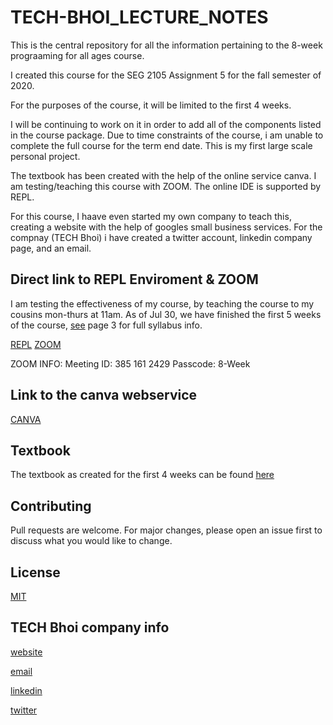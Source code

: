# TECH-BHOI_LECTURE_NOTES
This is the central repository for all the information pertaining to the 8-week prograaming for all ages course.

I created this course for the SEG 2105 Assignment 5 for the fall semester of 2020.

For the purposes of the course, it will be limited to the first 4 weeks.

I will be continuing to work on it in order to add all of the components listed in the course package. Due to time constraints of the course, i am unable to complete the full course for the term end date. This is my first large scale personal project.

The textbook has been created with the help of the online service canva.
I am testing/teaching this course with ZOOM.
The online IDE is supported by REPL.

For this course, I haave even started my own company to teach this, creating a website with the help of googles small business services.
For the compnay (TECH Bhoi) i have created a twitter account, linkedin company page, and an email.

## Direct link to REPL Enviroment & ZOOM
I am testing the effectiveness of my course, by teaching the course to my cousins mon-thurs at 11am.
As of Jul 30, we have finished the first 5 weeks of the course, [see]() page 3 for full syllabus info.

[REPL](https://repl.it/join/duppvtxj-techbhoi)
[ZOOM](https://us04web.zoom.us/j/3851612429?pwd=ZEJsRDZKQUxZbHZkTlp5NjE5VXlTZz09)

ZOOM INFO:
Meeting ID: 385 161 2429
Passcode: 8-Week


## Link to the canva webservice
[CANVA](https://www.canva.com)

## Textbook
The textbook as created for the first 4 weeks can be found [here](https://drive.google.com/drive/u/0/my-drive)

## Contributing
Pull requests are welcome. For major changes, please open an issue first to discuss what you would like to change.

## License
[MIT](https://github.com/ShaanBhoi/TECH-BHOI_LECTURE_NOTES/blob/master/LICENSE)

## TECH Bhoi company info
[website](https://tech-bhoi.business.site)

[email](techbhoi@gmail.com)

[linkedin](https://www.linkedin.com/company/tech-bhoi)

[twitter](https://twitter.com/TechBhoi)

